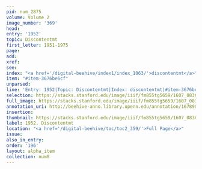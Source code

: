 ```yaml
---
pid: num_2875
volume: Volume 2
image_number: '369'
head:
entry: '1952'
topic: Discontentmt
first_letter: 1951-1975
page:
add:
xref:
see:
index: "<a href='/digital-beehive/index1/index_1063/'>discontentmt</a>"
item: "#item-3676be6cf"
unparsed:
line: 'Entry: 1952|Topic: Discontentmt|Index: discontentmt|#item-3676be6cf'
selection: https://stacks.stanford.edu/image/iiif/fm855tg5659/1607_0836/371,681,2872,216/full/0/default.jpg
full_image: https://stacks.stanford.edu/image/iiif/fm855tg5659/1607_0836/full/full/0/default.jpg
annotation_uri: http://beehive-anno.library.upenn.edu/annotation/1678908160657
insertion:
thumbnail: https://stacks.stanford.edu/image/iiif/fm855tg5659/1607_0836/371,681,600,180/250,/0/default.jpg
label: 1952. Discontentmt
location: "<a href='/digital-beehive/toc/toc2_359/'>Full Page</a>"
issue:
also_in_entry:
order: '196'
layout: alpha_item
collection: num8
---
```

